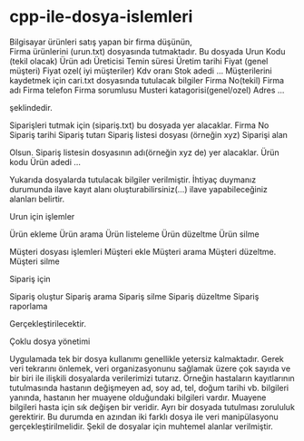 # cpp-ile-dosya-islemleri
Bilgisayar ürünleri satış yapan bir firma düşünün,  
Firma ürünlerini (urun.txt) dosyasında tutmaktadır. Bu dosyada
Urun Kodu (tekil olacak)
Ürün adı
Üreticisi
Temin süresi
Üretim tarihi
Fiyat (genel müşteri)
Fiyat ozel( iyi müşteriler)
Kdv oranı
Stok adedi
…
Müşterilerini kaydetmek için cari.txt dosyasında tutulacak bilgiler
Firma No(tekil)
Firma adı
Firma telefon
Firma sorumlusu
Musteri katagorisi(genel/ozel)
Adres
…

şeklindedir.

Siparişleri tutmak için (sipariş.txt) bu dosyada yer alacaklar.
Firma No
Sipariş tarihi
Sipariş tutarı
Sipariş listesi dosyası (örneğin xyz)
Siparişi alan

Olsun. Sipariş listesin dosyasının adı(örneğin xyz de) yer alacaklar.
Ürün kodu
Ürün adedi
…

Yukarıda dosyalarda tutulacak bilgiler verilmiştir. İhtiyaç duymanız durumunda ilave kayıt alanı oluşturabilirsiniz(…) ilave yapabileceğiniz alanları belirtir.


Urun için işlemler

Ürün ekleme
Ürün arama
Ürün listeleme
Ürün düzeltme
Ürün silme

Müşteri dosyası işlemleri
Müşteri ekle
Müşteri arama
Müşteri düzeltme.
Müşteri silme

Sipariş için 

Sipariş oluştur
Sipariş arama
Sipariş silme
Sipariş düzeltme
Sipariş raporlama

Gerçekleştirilecektir.

Çoklu dosya yönetimi 

Uygulamada tek bir dosya kullanımı genellikle yetersiz kalmaktadır. Gerek veri tekrarını önlemek, veri organizasyonunu sağlamak üzere çok sayıda ve bir biri ile ilişkili dosyalarda verilerimizi tutarız. Örneğin hastaların kayıtlarının tutulmasında hastanın değişmeyen ad, soy ad, tel,  doğum tarihi vb. bilgileri yanında, hastanın her muayene olduğundaki bilgileri vardır. Muayene bilgileri hasta için sık değişen bir veridir. Ayrı bir dosyada tutulması zorululuk gerektirir. Bu durumda en azından iki farklı dosya ile veri manipülasyonu gerçekleştirilmelidir. Şekil de dosyalar için muhtemel alanlar verilmiştir. 
